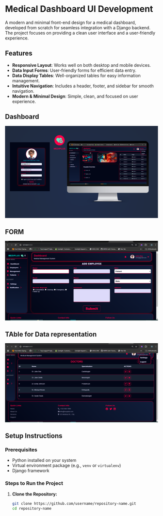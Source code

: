 # Medical Dashboard UI Development

A modern and minimal front-end design for a medical dashboard, developed from scratch for seamless integration with a Django backend. The project focuses on providing a clean user interface and a user-friendly experience.

## Features

- **Responsive Layout**: Works well on both desktop and mobile devices.
- **Data Input Forms**: User-friendly forms for efficient data entry.
- **Data Display Tables**: Well-organized tables for easy information management.
- **Intuitive Navigation**: Includes a header, footer, and sidebar for smooth navigation.
- **Modern & Minimal Design**: Simple, clean, and focused on user experience.

## Dashboard
![Dashboard Overview](Assets/MedicalDashboard.png)
## FORM
![Dashboard Overview](Assets/FORM.png)
## TAble for Data representation
![Dashboard Overview](Assets/Table.png)






## Setup Instructions

### Prerequisites

- Python installed on your system
- Virtual environment package (e.g., `venv` or `virtualenv`)
- Django framework

### Steps to Run the Project

1. **Clone the Repository:**
   ```bash
   git clone https://github.com/username/repository-name.git
   cd repository-name

